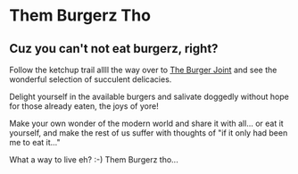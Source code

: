 # Them Burgerz Tho

## Cuz you can't not eat burgerz, right?

Follow the ketchup trail allll the way over to [The Burger Joint](https://themburgerz.herokuapp.com/) and see the wonderful selection of succulent delicacies.

Delight yourself in the available burgers and salivate doggedly without hope for those already eaten, the joys of yore!

Make your own wonder of the modern world and share it with all...
or eat it yourself, and make the rest of us suffer with thoughts of "if it only had been me to eat it..."

What a way to live eh? :-)
Them Burgerz tho...

